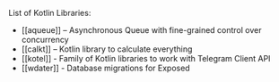 List of Kotlin Libraries:

- [[aqueue]] – Asynchronous Queue with fine-grained control over concurrency
- [[calkt]] – Kotlin library to calculate everything
- [[kotel]] - Family of Kotlin libraries to work with Telegram Client API
- [[wdater]] - Database migrations for Exposed
